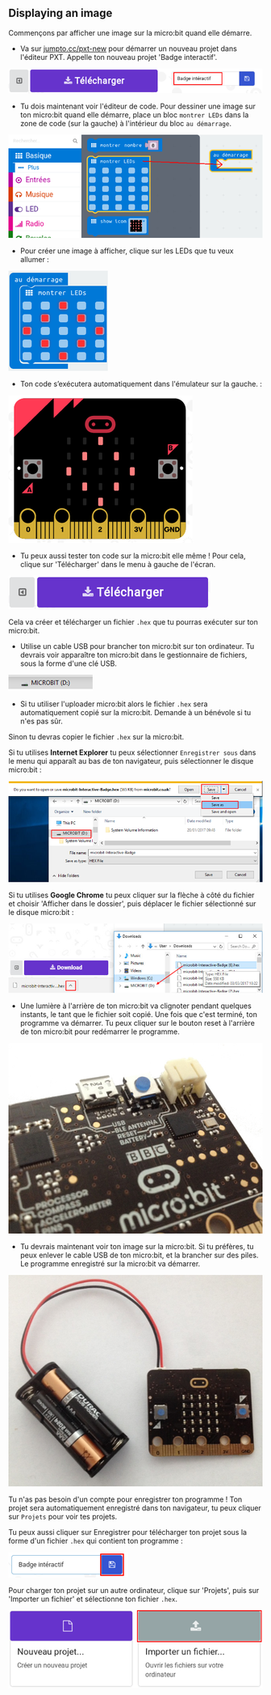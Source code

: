 ## Displaying an image

Commençons par afficher une image sur la micro:bit quand elle démarre.

+ Va sur <a href="http://jumpto.cc/pxt-new" target="_blank">jumpto.cc/pxt-new</a> pour démarrer un nouveau projet dans l'éditeur PXT. Appelle ton nouveau projet 'Badge interactif'.

![screenshot](images/badge-name.png)

+ Tu dois maintenant voir l'éditeur de code. Pour dessiner une image sur ton micro:bit quand elle démarre, place un bloc `montrer LEDs` dans la zone de code (sur la gauche) à l'intérieur du bloc `au démarrage`.

![screenshot](images/badge-draw.png)

+ Pour créer une image à afficher, clique sur les LEDs que tu veux allumer&nbsp;:

![screenshot](images/badge-pattern.png)

+ Ton code s’exécutera automatiquement dans l'émulateur sur la gauche.&nbsp;:

![screenshot](images/badge-emulator.png)

+ Tu peux aussi tester ton code sur la micro:bit elle même&nbsp;! Pour cela, clique sur 'Télécharger' dans le menu à gauche de l'écran.

![screenshot](images/badge-download.png)

Cela va créer et télécharger un fichier `.hex` que tu pourras exécuter sur ton micro:bit.

+ Utilise un cable USB pour brancher ton micro:bit sur ton ordinateur. Tu devrais voir apparaître ton micro:bit dans le gestionnaire de fichiers, sous la forme d'une clé USB.

![screenshot](images/badge-drive.png)

+ Si tu utiliser l'uploader micro:bit alors le fichier `.hex` sera automatiquement copié sur la micro:bit. Demande à un bénévole si tu n'es pas sûr.

Sinon tu devras copier le fichier `.hex` sur la micro:bit.

Si tu utilises __Internet Explorer__ tu peux sélectionner `Enregistrer sous` dans le menu qui apparaît au bas de ton navigateur, puis sélectionner le disque micro:bit&nbsp;:

![screenshot](images/badge-save-explorer.png)

Si tu utilises  __Google Chrome__ tu peux cliquer sur la flèche à côté du fichier et choisir 'Afficher dans le dossier', puis déplacer le fichier sélectionné sur le disque micro:bit&nbsp;:

![screenshot](images/badge-save-chrome.png)

+ Une lumière à l'arrière de ton micro:bit va clignoter pendant quelques instants, le tant que le fichier soit copié. Une fois que c'est terminé, ton programme va démarrer. Tu peux cliquer sur le bouton reset à l'arrière de ton micro:bit pour redémarrer le programme.

![screenshot](images/badge-reset.jpg)

+ Tu devrais maintenant voir ton image sur la micro:bit.
  Si tu préfères, tu peux enlever le cable USB de ton micro:bit, et la brancher sur des piles.
  Le programme enregistré sur la micro:bit va démarrer.

![screenshot](images/badge-battery.jpg)

Tu n'as pas besoin d'un compte pour enregistrer ton programme&nbsp;!
Ton projet sera automatiquement enregistré dans ton navigateur, tu peux cliquer sur `Projets` pour voir tes projets.

Tu peux aussi cliquer sur Enregistrer pour télécharger ton projet sous la forme d'un fichier `.hex` qui contient ton programme&nbsp;:

![screenshot](images/badge-save.png)

Pour charger ton projet sur un autre ordinateur, clique sur 'Projets', puis sur 'Importer un fichier' et sélectionne ton fichier `.hex`.

![screenshot](images/badge-import.png)
